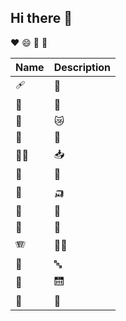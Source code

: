 ## Hi there 👋

♥ 😄 🥇 🦫

|Name|Description|
|:---|:-----|
| 🩹 | 🥈 |
| 🧮 | 🧃 |
| 🔡 | 😿 |
| 🤱 | 🥑 |
| 👰‍♀️ | 📥 |
| 🧮 | 🧑 |
| 🦡 | 🛺 |
| 🐡 | 🏪 |
| 🔡 | 🍎 |
| 🪗 | 👰‍♀️ |
| 🥈 | 🔤 |
| 🤱 | 🛗 |
| 🤱 | 🥑 |
